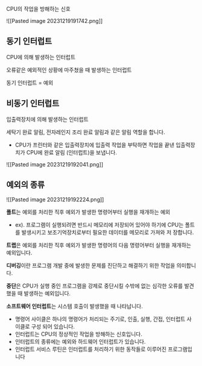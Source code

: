 CPU의 작업을 방해하는 신호

![[Pasted image 20231219191742.png]]
## 동기 인터럽트

CPU에 의해 발생하는 인터럽트

오류같은 예외적인 상황에 마주쳤을 때 발생하는 인터럽트

동기 인터럽트 = 예외

## 비동기 인터럽트

입출력장치에 의해 발생하는 인터럽트

세탁기 완료 알림, 전자레인지 조리 완료 알림과 같은 알림 역할을 합니다. 

- CPU가 프린터와 같은 입출력장치에 입출력 작업을 부탁하면 작업을 끝낸 입출력장치가 CPU에 완료 알림 (인터럽트)을 보냅니다.

![[Pasted image 20231219192041.png]]

## 예외의 종류

![[Pasted image 20231219192224.png]]

**폴트**는 예외를 처리한 직후 예외가 발생한 명령어부터 실행을 재개하는 예외

- ex). 프로그램이 실행되려면 반드시 메모리에 저장되어 있어야 하기에 CPU는 폴트를 발생시키고 보조기억장치로부터 필요한 데이터를 메모리로 가져와 저 장합니다.

**트랩**은 예외를 처리한 직후 예외가 발생한 명령어의 다음 명령어부터 실행을 재개하는 예외입니다. 

**디버깅**이란 프로그램 개발 중에 발생한 문제를 진단하고 해결하기 위한 작업을 의미합니다.

**중단**은 CPU가 실행 중인 프로그램을 강제로 중단시킬 수밖에 없는 심각한 오류를 발견했을 때 발생하는 예외입니다.

**소프트웨어 인터럽트**는 시스템 호출이 발생했을 때 나타납니다. 

- 명령어 사이클은 하나의 명령어가 처리되는 주기로, 인출, 실행, 간접, 인터럽트 사이클로 구성 되어 있습니다. 
- 인터럽트는 CPU의 정상적인 작업을 방해하는 신호입니다. 
- 인터럽트의 종류에는 예외와 하드웨어 인터럽트가 있습니다. 
- 인터럽트 서비스 루틴은 인터럽트를 처리하기 위한 동작들로 이루어진 프로그램입니다
